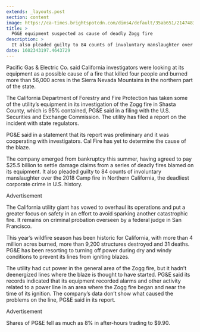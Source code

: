 ```yaml
--- 
extends: _layouts.post 
section: content 
image: https://ca-times.brightspotcdn.com/dims4/default/35ab651/2147483647/strip/true/crop/3000x1575+0+213/resize/1200x630!/quality/90/?url=https%3A%2F%2Fcalifornia-times-brightspot.s3.amazonaws.com%2F92%2Fa7%2F6a211b394d57903175ea49f58e46%2Fap20272507292305.jpg 
title: > 
  PG&E equipment suspected as cause of deadly Zogg fire 
description: > 
  It also pleaded guilty to 84 counts of involuntary manslaughter over the 2018 Camp fire in Northern California, the deadliest corporate crime in U.S. history.AdvertisementThe California utility giant has vowed to overhaul its operations and put a greater focus on safety in an effort to avoid sparking another catastrophic fire.PG&E has been resorting to turning off power during dry and windy conditions to prevent its lines from igniting blazes.PG&E said its records indicated that its equipment recorded alarms and other activity related to a power line in an area where the Zogg fire began and near the time of its ignition.The company’s data don’t show what caused the problems on the line, PG&E said in its report. 
date: 1602343197.4643729 
--- 
```

Pacific Gas & Electric Co. said California investigators were looking at its equipment as a possible cause of a fire that killed four people and burned more than 56,000 acres in the Sierra Nevada Mountains in the northern part of the state.

The California Department of Forestry and Fire Protection has taken some of the utility’s equipment in its investigation of the Zogg fire in Shasta County, which is 95% contained, PG&E said in a filing with the U.S. Securities and Exchange Commission. The utility has filed a report on the incident with state regulators.

PG&E said in a statement that its report was preliminary and it was cooperating with investigators. Cal Fire has yet to determine the cause of the blaze.

The company emerged from bankruptcy this summer, having agreed to pay $25.5 billion to settle damage claims from a series of deadly fires blamed on its equipment. It also pleaded guilty to 84 counts of involuntary manslaughter over the 2018 Camp fire in Northern California, the deadliest corporate crime in U.S. history.

Advertisement

The California utility giant has vowed to overhaul its operations and put a greater focus on safety in an effort to avoid sparking another catastrophic fire. It remains on criminal probation overseen by a federal judge in San Francisco.

This year’s wildfire season has been historic for California, with more than 4 million acres burned, more than 9,200 structures destroyed and 31 deaths. PG&E has been resorting to turning off power during dry and windy conditions to prevent its lines from igniting blazes.

The utility had cut power in the general area of the Zogg fire, but it hadn’t deenergized lines where the blaze is thought to have started. PG&E said its records indicated that its equipment recorded alarms and other activity related to a power line in an area where the Zogg fire began and near the time of its ignition. The company’s data don’t show what caused the problems on the line, PG&E said in its report.

Advertisement

Shares of PG&E fell as much as 8% in after-hours trading to $9.90.